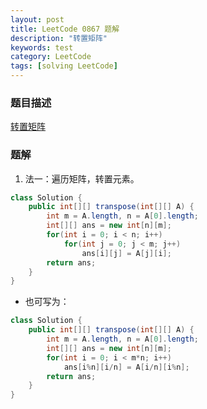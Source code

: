 ```yaml
---
layout: post
title: LeetCode 0867 题解
description: "转置矩阵"
keywords: test
category: LeetCode
tags: [solving LeetCode]
---
```


### 题目描述
[转置矩阵](https://leetcode-cn.com/problems/transpose-matrix/)

### 题解
1. 法一：遍历矩阵，转置元素。
```java
class Solution {
    public int[][] transpose(int[][] A) {
        int m = A.length, n = A[0].length;
        int[][] ans = new int[n][m];
        for(int i = 0; i < n; i++)
            for(int j = 0; j < m; j++)
                ans[i][j] = A[j][i];
        return ans;
    }
}
```
* 也可写为：
```java
class Solution {
    public int[][] transpose(int[][] A) {
        int m = A.length, n = A[0].length;
        int[][] ans = new int[n][m];
        for(int i = 0; i < m*n; i++)
            ans[i%n][i/n] = A[i/n][i%n];
        return ans;
    }
}
```